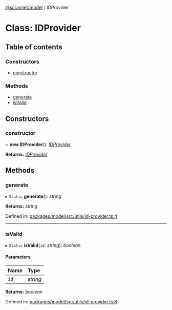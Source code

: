 [@scramjet/model](../README.md) / IDProvider

# Class: IDProvider

## Table of contents

### Constructors

- [constructor](idprovider.md#constructor)

### Methods

- [generate](idprovider.md#generate)
- [isValid](idprovider.md#isvalid)

## Constructors

### constructor

\+ **new IDProvider**(): [*IDProvider*](idprovider.md)

**Returns:** [*IDProvider*](idprovider.md)

## Methods

### generate

▸ `Static` **generate**(): *string*

**Returns:** *string*

Defined in: [packages/model/src/utils/id-provider.ts:4](https://github.com/scramjetorg/transform-hub/blob/8f44413a/packages/model/src/utils/id-provider.ts#L4)

___

### isValid

▸ `Static` **isValid**(`id`: *string*): *boolean*

#### Parameters

| Name | Type |
| :------ | :------ |
| `id` | *string* |

**Returns:** *boolean*

Defined in: [packages/model/src/utils/id-provider.ts:8](https://github.com/scramjetorg/transform-hub/blob/8f44413a/packages/model/src/utils/id-provider.ts#L8)
